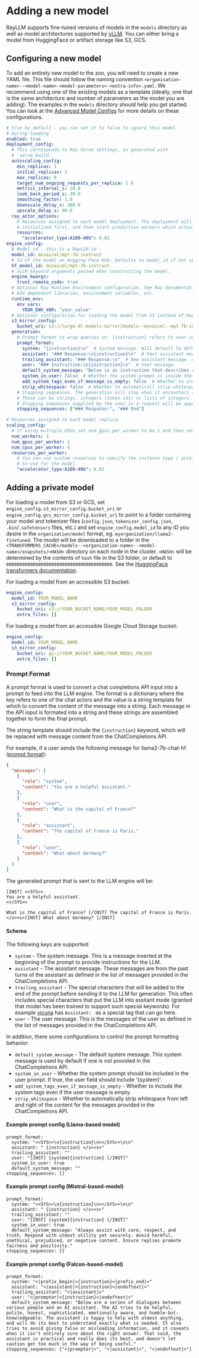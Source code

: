 # Adding a new model

RayLLM supports fine-tuned versions of models in the `models` directory as well as model architectures supported by [vLLM](https://docs.vllm.ai/en/latest/models/supported_models.html). You can either bring a model from HuggingFace or artifact storage like S3, GCS.

## Configuring a new model

To add an entirely new model to the zoo, you will need to create a new YAML file.
This file should follow the naming convention
`<organisation-name>--<model-name>-<model-parameters>-<extra-info>.yaml`. We recommend using one of the existing models as a template (ideally, one that is the same architecture and number of parameters as the model you are adding). The examples in the `models` directory should help you get started. You can look at the [Advanced Model Configs](./AdvancedModelConfigs.md) for more details on these configurations.

```yaml
# true by default - you can set it to false to ignore this model
# during loading
enabled: true
deployment_config:
  # This corresponds to Ray Serve settings, as generated with
  # `serve build`.
  autoscaling_config:
    min_replicas: 1
    initial_replicas: 1
    max_replicas: 8
    target_num_ongoing_requests_per_replica: 1.0
    metrics_interval_s: 10.0
    look_back_period_s: 30.0
    smoothing_factor: 1.0
    downscale_delay_s: 300.0
    upscale_delay_s: 90.0
  ray_actor_options:
    # Resources assigned to each model deployment. The deployment will be
    # initialized first, and then start prediction workers which actually hold the model.
    resources:
      "accelerator_type:A100-40G": 0.01
engine_config:
  # Model id - this is a RayLLM id
  model_id: mosaicml/mpt-7b-instruct
  # Id of the model on Hugging Face Hub. Defaults to model_id if not specified.
  hf_model_id: mosaicml/mpt-7b-instruct
  # vLLM keyword arguments passed when constructing the model.
  engine_kwargs:
    trust_remote_code: true
  # Optional Ray Runtime Environment configuration. See Ray documentation for more details.
  # Add dependent libraries, environment variables, etc.
  runtime_env:
    env_vars:
      YOUR_ENV_VAR: "your_value"
  # Optional configuration for loading the model from S3 instead of Hugging Face Hub. You can use this to speed up downloads or load models not on Hugging Face Hub.
  s3_mirror_config:
    bucket_uri: s3://large-dl-models-mirror/models--mosaicml--mpt-7b-instruct/main-safetensors/
  generation:
    # Prompt format to wrap queries in. {instruction} refers to user-supplied input.
    prompt_format:
      system: "{instruction}\n"  # System message. Will default to default_system_message
      assistant: "### Response:\n{instruction}\n"  # Past assistant message. Used in chat completions API.
      trailing_assistant: "### Response:\n"  # New assistant message. After this point, model will generate tokens.
      user: "### Instruction:\n{instruction}\n"  # User message.
      default_system_message: "Below is an instruction that describes a task. Write a response that appropriately completes the request."  # Default system message.
      system_in_user: false  # Whether the system prompt is inside the user prompt. If true, the user field should include '{system}'
      add_system_tags_even_if_message_is_empty: false  # Whether to include the system tags even if the user message is empty.
      strip_whitespace: false  # Whether to automaticall strip whitespace from left and right of user supplied messages for chat completions
    # Stopping sequences. The generation will stop when it encounters any of the sequences, or the tokenizer EOS token.
    # Those can be strings, integers (token ids) or lists of integers.
    # Stopping sequences supplied by the user in a request will be appended to this.
    stopping_sequences: ["### Response:", "### End"]

# Resources assigned to each model replica.
scaling_config:
  # If using multiple GPUs set num_gpus_per_worker to be 1 and then set num_workers to be the number of GPUs you want to use.
  num_workers: 1
  num_gpus_per_worker: 1
  num_cpus_per_worker: 4
  resources_per_worker:
    # You can use custom resources to specify the instance type / accelerator type
    # to use for the model.
    "accelerator_type:A100-40G": 0.01

```

## Adding a private model

For loading a model from S3 or GCS, set `engine_config.s3_mirror_config.bucket_uri` or `engine_config.gcs_mirror_config.bucket_uri` to point to a folder containing your model and tokenizer files (`config.json`, `tokenizer_config.json`, `.bin`/`.safetensors` files, etc.) and set `engine_config.model_id` to any ID you desire in the `organization/model` format, eg. `myorganization/llama2-finetuned`. The model will be downloaded to a folder in the `<TRANSFORMERS_CACHE>/models--<organization-name>--<model-name>/snapshots/<HASH>` directory on each node in the cluster. `<HASH>` will be determined by the contents of `hash` file in the S3 folder, or default to `0000000000000000000000000000000000000000`. See the [HuggingFace transformers documentation](https://huggingface.co/docs/transformers/main/en/installation#cache-setup).

For loading a model from an accessible S3 bucket:

```yaml
engine_config:
  model_id: YOUR_MODEL_NAME
  s3_mirror_config:
    bucket_uri: s3://YOUR_BUCKET_NAME/YOUR_MODEL_FOLDER
    extra_files: []
```

For loading a model from an accessible Google Cloud Storage bucket:

```yaml
engine_config:
  model_id: YOUR_MODEL_NAME
  s3_mirror_config:
    bucket_uri: gs://YOUR_BUCKET_NAME/YOUR_MODEL_FOLDER
    extra_files: []
```
### Prompt Format
A prompt format is used to convert a chat completions API input into a prompt to feed into the LLM engine. The format is a dictionary where the key refers to one of the chat actors and the value is a string template for which to convert the content of the message into a string. Each message in the API input is formated into a string and these strings are assembled together to form the final prompt.

The string template should include the `{instruction}` keyword, which will be replaced with message content from the ChatCompletions API.

For example, if a user sends the following message for llama2-7b-chat-hf ([prompt format](models/llama/meta-llama--Llama-2-7b-chat-hf_a10g_tp1.yaml#L30-L36)):
```json
{
  "messages": [
    {
      "role": "system",
      "content": "You are a helpful assistant."
    },
    {
      "role": "user",
      "content": "What is the capital of France?"
    },
    {
      "role": "assistant",
      "content": "The capital of France is Paris."
    },
    {
      "role": "user",
      "content": "What about Germany?"
    }
  ]
}
```
The generated prompt that is sent to the LLM engine will be:
```
[INST] <<SYS>>
You are a helpful assistant.
<</SYS>>

What is the capital of France? [/INST] The capital of France is Paris. </s><s>[INST] What about Germany? [/INST]
```

#### Schema

The following keys are supported:
* `system` - The system message. This is a message inserted at the beginning of the prompt to provide instructions for the LLM.
* `assistant` - The assistant message. These messages are from the past turns of the assistant as defined in the list of messages provided in the ChatCompletions API.
* `trailing_assistant` - The special characters that will be added to the end of the prompt before sending it to the LLM for generation. This often includes special characters that put the LLM into assitant mode (granted that model has been trained to support such special keywords). For example [vicuna](https://huggingface.co/TheBloke/vicuna-13B-v1.5-GGML) has `Assistant: ` as a special tag that can go here.
* `user` - The user message. This is the messages of the user as defined in the list of messages provided in the ChatCompletions API.

In addition, there some configurations to control the prompt formatting behavior:
* `default_system_message` - The default system message. This system message is used by default if one is not provided in the ChatCompletions API.
* `system_in_user` - Whether the system prompt should be included in the user prompt. If true, the user field should include '{system}'.
* `add_system_tags_even_if_message_is_empty` - Whether to include the system tags even if the user message is empty.
* `strip_whitespace` - Whether to automatically strip whitespace from left and right of the content for the messages provided in the ChatCompletions API.

#### Example prompt config (Llama-based model)

```
prompt_format:
  system: "<<SYS>>\n{instruction}\n<</SYS>>\n\n"
  assistant: " {instruction} </s><s>"
  trailing_assistant: ""
  user: "[INST] {system}{instruction} [/INST]"
  system_in_user: true
  default_system_message: ""
stopping_sequences: []
```

#### Example prompt config (Mistral-based-model)

```
prompt_format:
  system: "<<SYS>>\n{instruction}\n<</SYS>>\n\n"
  assistant: " {instruction} </s><s>"
  trailing_assistant: ""
  user: "[INST] {system}{instruction} [/INST]"
  system_in_user: true
  default_system_message: "Always assist with care, respect, and truth. Respond with utmost utility yet securely. Avoid harmful, unethical, prejudiced, or negative content. Ensure replies promote fairness and positivity."
stopping_sequences: []
```

#### Example prompt config (Falcon-based-model)

```
prompt_format:
  system: "<|prefix_begin|>{instruction}<|prefix_end|>"
  assistant: "<|assistant|>{instruction}<|endoftext|>"
  trailing_assistant: "<|assistant|>"
  user: "<|prompter|>{instruction}<|endoftext|>"
  default_system_message: "Below are a series of dialogues between various people and an AI assistant. The AI tries to be helpful, polite, honest, sophisticated, emotionally aware, and humble-but-knowledgeable. The assistant is happy to help with almost anything, and will do its best to understand exactly what is needed. It also tries to avoid giving false or misleading information, and it caveats when it isn't entirely sure about the right answer. That said, the assistant is practical and really does its best, and doesn't let caution get too much in the way of being useful."
stopping_sequences: ["<|prompter|>", "<|assistant|>", "<|endoftext|>"]
```

